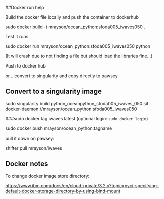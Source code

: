 ##Docker run help

Build the docker file locally and push the container to dockerhub

sudo docker build -t mrayson/ocean_python:sfoda005_iwaves050 .

Test it runs

sudo docker run mrayson/ocean_python:sfoda005_iwaves050 python 

(It will crash due to not finding a file but should load the libraries fine...)

Push to docker hub

or... convert to singularity and copy directly to pawsey

## Convert to a singularity image

sudo singularity build python_oceanpython_sfoda005_iwaves_050.sif docker-daemon://mrayson/ocean_python:sfoda005_iwaves050



###sudo docker tag iwaves latest
(optional login: `sudo docker login`)

sudo docker push mrayson/ocean_python:tagname

pull it down on pawsey:

shifter pull mrayson/iwaves

## Docker notes

To change docker image store directory:

https://www.ibm.com/docs/en/cloud-private/3.2.x?topic=pyci-specifying-default-docker-storage-directory-by-using-bind-mount
